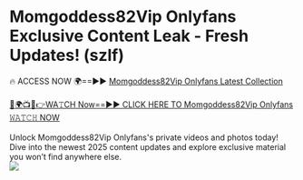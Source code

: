 # Momgoddess82Vip Onlyfans Exclusive Content Leak - Fresh Updates! (szlf)

🔥 ACCESS NOW 🌍==►► <a href="https://tinyurl.com/kvy9nzfs" rel="nofollow">Momgoddess82Vip Onlyfans Latest Collection</a>
<br><br>
[🔴🌍📺📱👉WA𝚃CH Now==►► CLICK HERE TO Momgoddess82Vip Onlyfans 𝚆𝙰𝚃𝙲𝙷 NOW](https://tinyurl.com/kvy9nzfs)
<br><br>
Unlock Momgoddess82Vip Onlyfans's private videos and photos today! Dive into the newest 2025 content updates and explore exclusive material you won’t find anywhere else.
<br>
<a href="https://tinyurl.com/kvy9nzfs" rel="nofollow" data-target="animated-image.originalLink"><img src="https://camo.githubusercontent.com/8a4f000d20f83aca3bf7ec5f350d767afa0574a8a352519fd8cfa583a6f93a33/68747470733a2f2f692e696d6775722e636f6d2f644a486b345a712e676966" data-canonical-src="https://i.imgur.com/dJHk4Zq.gif" style="max-width: 100%; display: inline-block;" data-target="animated-image.originalImage"></a>
<br>
